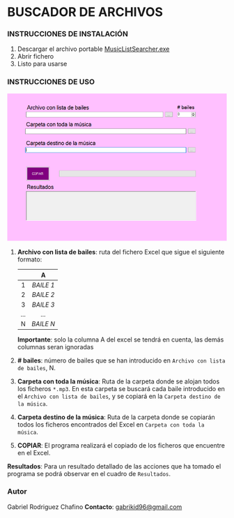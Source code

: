 # **BUSCADOR DE ARCHIVOS**

### **INSTRUCCIONES DE INSTALACIÓN**
1. Descargar el archivo portable [MusicListSearcher.exe](https://github.com/gabrikid96/S-L/raw/master/MusicListSearcher.exe)
2. Abrir fichero
3. Listo para usarse

### **INSTRUCCIONES DE USO**
![Pantalla principal](https://github.com/gabrikid96/S-L/raw/master/Captures/SWEET%2003_11_2018%2014_16_54.png)

1. **Archivo con lista de bailes**: ruta del fichero Excel que sigue el siguiente formato:

    |    | A | 
    |:-: |:-:| 
    | 1  | *BAILE 1* | 
    | 2  | *BAILE 2* | 
    | 3  | *BAILE 3* | 
    | ...  | *...* | 
    | N  | *BAILE N* |

    **Importante**: solo la columna A del excel se tendrá en cuenta, las demás columnas seran ignoradas

2. **# bailes**: número de bailes que se han introducido en ``Archivo con lista de bailes``, N.

3. **Carpeta con toda la música**: Ruta de la carpeta donde se alojan todos los ficheros `*.mp3`. En esta carpeta se buscará cada baile introducido en el ``Archivo con lista de bailes``, y se copiará en la ``Carpeta destino de la música``.

4. **Carpeta destino de la música**: Ruta de la carpeta donde se copiarán todos los ficheros encontrados del Excel en ``Carpeta con toda la música``.

5. **COPIAR**: El programa realizará el copiado de los ficheros que encuentre en el Excel.

**Resultados**: Para un resultado detallado de las acciones que ha tomado el programa se podrá observar en el cuadro de ``Resultados``.

### **Autor**
Gabriel Rodriguez Chafino
**Contacto**: gabrikid96@gmail.com